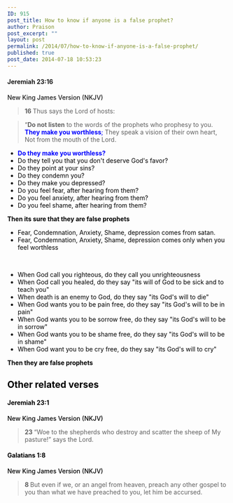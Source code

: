```yaml
---
ID: 915
post_title: How to know if anyone is a false prophet?
author: Praison
post_excerpt: ""
layout: post
permalink: /2014/07/how-to-know-if-anyone-is-a-false-prophet/
published: true
post_date: 2014-07-18 10:53:23
---
```

<h4 class="passage-display" style="font-weight: 500;"><span style="font-weight: bold;">Jeremiah 23:16</span></h4>
<p class="passage-display" style="font-weight: 500;"><span class="passage-display-version">New King James Version (NKJV)</span></p>

<blockquote>
<p class="top-1"><span id="en-NKJV-19501" class="text Jer-23-16"><span class="versenum" style="font-weight: bold;">16 </span>Thus says the <span class="small-caps">Lord</span> of hosts:</span></p>
</blockquote>
<div class="poetry top-1" style="color: #000000;">
<blockquote>
<p class="line"><span class="text Jer-23-16">“<strong>Do not listen</strong> to the words of the prophets who prophesy to you.</span>
<span class="text Jer-23-16" style="color: #0000ff;"><strong>They make you worthless</strong>;</span>
<span class="text Jer-23-16">They speak a vision of their own heart,</span>
<span class="text Jer-23-16">Not from the mouth of the <span class="small-caps">Lord</span>.</span></p>
</blockquote>
<ul>
	<li><span style="font-weight: bold;"><span style="color: #0000ff;">Do they make you worthless?</span></span></li>
	<li>Do they tell you that you don't deserve God's favor?</li>
	<li>Do they point at your sins?</li>
	<li>Do they condemn you?</li>
	<li>Do they make you depressed?</li>
	<li>Do you feel fear, after hearing from them?</li>
	<li>Do you feel anxiety, after hearing from them?</li>
	<li>Do you feel shame, after hearing from them?</li>
</ul>
<strong>Then its sure that they are false prophets</strong>
<ul>
	<li>Fear, Condemnation, Anxiety, Shame, depression comes from satan.</li>
	<li>Fear, Condemnation, Anxiety, Shame, depression comes only when you feel worthless</li>
</ul>
&nbsp;
<ul>
	<li>When God call you righteous, do they call you unrighteousness</li>
	<li>When God call you healed, do they say "its will of God to be sick and to teach you"</li>
	<li>When death is an enemy to God, do they say "its God's will to die"</li>
	<li>When God wants you to be pain free, do they say "its God's will to be in pain"</li>
	<li>When God wants you to be sorrow free, do they say "its God's will to be in sorrow"</li>
	<li>When God wants you to be shame free, do they say "its God's will to be in shame"</li>
	<li>When God want you to be cry free, do they say "its God's will to cry"</li>
</ul>
<strong>Then they are false prophets</strong>
<h2>Other related verses</h2>
<h4 class="passage-display" style="font-weight: 500;"><strong><span class="passage-display-bcv">Jeremiah 23:1</span></strong></h4>
<p class="passage-display" style="font-weight: 500;"><span class="passage-display-version">New King James Version (NKJV)</span></p>

<blockquote>
<p class="chapter-2"><span class="text Jer-23-1"><span class="chapternum" style="font-weight: bold;">23 </span>“Woe to the shepherds who destroy and scatter the sheep of My pasture!” says the <span class="small-caps">Lord</span>.</span></p>
</blockquote>
<h4 class="passage-display" style="font-weight: 500;"><strong><span class="passage-display-bcv">Galatians 1:8</span></strong></h4>
<p class="passage-display" style="font-weight: 500;"><span class="passage-display-version">New King James Version (NKJV)</span></p>

<blockquote><span id="en-NKJV-29066" class="text Gal-1-8"><span class="versenum" style="font-weight: bold;">8 </span>But even if we, or an angel from heaven, preach any other gospel to you than what we have preached to you, let him be accursed.</span></blockquote>
</div>